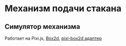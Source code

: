 # Механизм подачи стакана

## Симулятор механизма

Работает на Pixi.js, [Box2d](https://github.com/hecht-software/box2dweb), [pixi-box2d адаптер](https://github.com/tawaship/pixi-box2d)